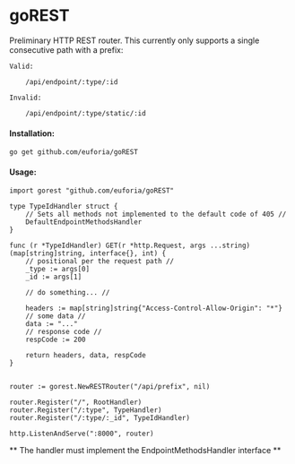 goREST
======

Preliminary HTTP REST router.  This currently only supports a single consecutive path with a prefix:

    Valid:

        /api/endpoint/:type/:id

    Invalid:

        /api/endpoint/:type/static/:id    

#### Installation:

    go get github.com/euforia/goREST

#### Usage:

    import gorest "github.com/euforia/goREST"

    type TypeIdHandler struct {
        // Sets all methods not implemented to the default code of 405 //
        DefaultEndpointMethodsHandler
    }

    func (r *TypeIdHandler) GET(r *http.Request, args ...string) (map[string]string, interface{}, int) {
        // positional per the request path //
        _type := args[0]
        _id := args[1]
        
        // do something... //
        
        headers := map[string]string{"Access-Control-Allow-Origin": "*"}
        // some data //
        data := "..."
        // response code //
        respCode := 200
        
        return headers, data, respCode
    }


    router := gorest.NewRESTRouter("/api/prefix", nil)

    router.Register("/", RootHandler)
    router.Register("/:type", TypeHandler)
    router.Register("/:type/:_id", TypeIdHandler)

    http.ListenAndServe(":8000", router)

** The handler must implement the EndpointMethodsHandler interface **